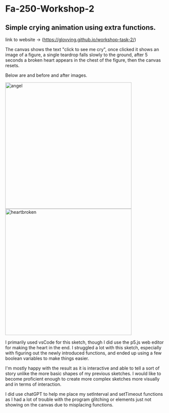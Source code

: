 # Fa-250-Workshop-2
## Simple crying animation using extra functions.
link to website -> (https://glovving.github.io/workshop-task-2/)

The canvas shows the text "click to see me cry", once clicked it shows an image of a figure, a single teardrop falls slowly to the ground, after 5 seconds a broken heart appears in the chest of the figure, then the canvas resets.

Below are and before and after images.

<img width="400" alt="angel" src="https://github.com/user-attachments/assets/dafd655a-f92c-4297-8722-ac546bf97380" /><img width="400" alt="heartbroken" src="https://github.com/user-attachments/assets/8d39efc9-9014-4abc-88e1-bf3843551236" />

I primarily used vsCode for this sketch, though I did use the p5.js web editor for making the heart in the end.
I struggled a lot with this sketch, especially with figuring out the newly introduced functions, and ended up using a few boolean variables to make things easier.

I'm mostly happy with the result as it is interactive and able to tell a sort of story unlike the more basic shapes of my previous sketches.
I would like to become proficient enough to create more complex sketches more visually and in terms of interaction.

I did use chatGPT to help me place my setInterval and setTimeout functions as I had a lot of trouble with the program glitching or elements just not showing on the canvas due to misplacing functions.

